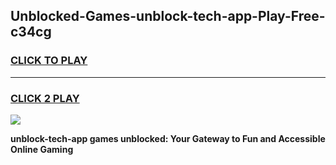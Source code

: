 
## Unblocked-Games-unblock-tech-app-Play-Free-c34cg
<h3>
<a href="https://premium76.site?title=unblock-tech-app&ref=12A">CLICK TO PLAY</a></h3>
<hr>

<h3>
<a href="https://premium76.site?title=unblock-tech-app&ref=12A">CLICK 2 PLAY</a>
  
</h3>

<a href="https://premium76.site?title=unblock-tech-app&ref=12A"><img src="https://clearcache.store/games.png"></a>


**unblock-tech-app games unblocked: Your Gateway to Fun and Accessible Online Gaming**
